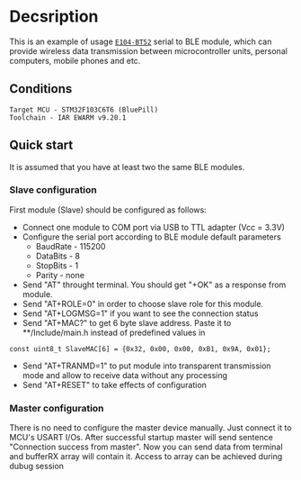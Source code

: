 # Decsription
This is an example of usage [`E104-BT52`](https://www.ebyte.com/en/product-view-news.html?id=1061)
serial to BLE module, which can provide wireless data transmission between microcontroller units,
personal computers, mobile phones and etc.
## Conditions
`Target MCU - STM32F103C6T6 (BluePill)`  
`Toolchain - IAR EWARM v9.20.1`
## Quick start
It is assumed that you have at least two the same BLE modules.
### Slave configuration
First module (Slave) should be configured as follows:
* Connect one module to COM port via USB to TTL adapter (Vcc = 3.3V)
* Configure the serial port according to BLE module default parameters
  - BaudRate - 115200
  - DataBits - 8
  - StopBits - 1
  - Parity - none
* Send "AT" throught terminal. You should get "+OK" as a response from module.
* Send "AT+ROLE=0" in order to choose slave role for this module.
* Send "AT+LOGMSG=1" if you want to see the connection status
* Send "AT+MAC?" to get 6 byte slave address. 
Paste it to **/Include/main.h 
instead of predefined values in
```
const uint8_t SlaveMAC[6] = {0x32, 0x00, 0x00, 0xB1, 0x9A, 0x01};
```
* Send "AT+TRANMD=1" to put module into transparent transmission mode and allow to receive data without any processing
* Send "AT+RESET" to take effects of configuration
### Master configuration
There is no need to configure the master device manually. Just connect it to MCU's USART I/Os.
After successful startup master will send sentence "Connection success from master".
Now you can send data from terminal and bufferRX array will contain it.
Access to array can be achieved during dubug session
